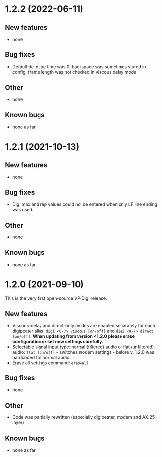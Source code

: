 # 1.2.2 (2022-06-11)
## New features
* none
## Bug fixes
* Default de-dupe time was 0, backspace was sometimes stored in config, frame length was not checked in viscous delay mode
## Other
* none
## Known bugs
* none as far
# 1.2.1 (2021-10-13)
## New features
* none
## Bug fixes
* Digi max and rep values could not be entered when only LF line ending was used.
## Other
* none
## Known bugs
* none as far
# 1.2.0 (2021-09-10)
This is the very first open-source VP-Digi release.
## New features
* Viscous-delay and direct-only modes are enabled separately for each digipeater alias: ```digi <0-7> viscous [on/off]``` and ``` digi <0-7> direct [on/off] ```.
**When updating from version <1.2.0 please erase configuration or set new settings carefully.**
* Selectable signal input type: normal (filtered) audio or flat (unfiltered) audio: ```flat [on/off]``` - switches modem settings - before v. 1.2.0 was hardcoded for normal audio
* Erase all settings command: ```eraseall```
## Bug fixes
* none
## Other
* Code was partially rewritten (especially digipeater, modem and AX.25 layer)
## Known bugs
* none as far

